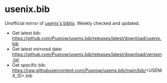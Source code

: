 # usenix.bib

Unofficial mirror of [usenix's biblio](https://www.usenix.org/biblio).
Weekly checked and updated.

* Get latest bib: https://github.com/Pusnow/usenix.bib/releases/latest/download/usenix.bib
* Get latest mirrored date: https://github.com/Pusnow/usenix.bib/releases/latest/download/version.txt
* Get specific bib: https://raw.githubusercontent.com/Pusnow/usenix.bib/main/bib/<USENIX_ID>.bib
